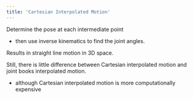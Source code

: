 ```yaml
---
title: 'Cartesian Interpolated Motion'
---
```


Determine the pose at each intermediate point

* then use inverse kinematics to find the joint angles.

Results in straight line motion in 3D space.

Still, there is little difference between Cartesian interpolated motion and joint books interpolated motion.

* although Cartesian interpolated motion is more computationally expensive
